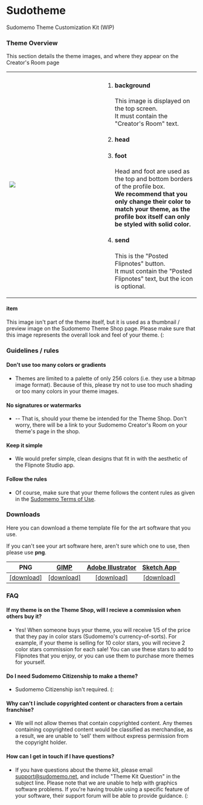 # Sudotheme

Sudomemo Theme Customization Kit (WIP)

### Theme Overview

This section details the theme images, and where they appear on the Creator's Room page

<table>
  <tr>
    <td width="50%">
      <img src="https://raw.githubusercontent.com/jaames/Sudotheme/master/guide/theme_dsi_example.gif">
    </td>
    <td>
      <ol>
        <li>
          <h4>background</h4>
          <p>This image is displayed on the top screen. <br>
          It must contain the "Creator's Room" text.</p>
        </li>
        <li>
          <h4>head</h4>
        </li>
        <li>
          <h4>foot</h4>
          <p>Head and foot are used as the top and bottom borders of the profile box.<br>
            <b>We recommend that you only change their color to match your theme,  as the profile box itself can only be styled with solid color.</b>
          </p>
        </li>
        <li>
          <h4>send</h4>
          <p>This is the "Posted Flipnotes" button. <br>
          It must contain the "Posted Flipnotes" text, but the icon is optional.
          </p>
        </li>
      </0l>
    </td>
  </tr>
</table>

#### item

This image isn't part of the theme itself, but it is used as a thumbnail / preview image on the Sudomemo Theme Shop page. Please make sure that this image represents the overall look and feel of your theme. (:

### Guidelines / rules

#### Don't use too many colors or gradients

- Themes are limited to a palette of only 256 colors (i.e. they use a bitmap image format). Because of this, please try not to use too much shading or too many colors in your theme images.

#### No signatures or watermarks

- -- That is, should your theme be intended for the Theme Shop. Don't worry, there will be a link to your Sudomemo Creator's Room on your theme's page in the shop.

#### Keep it simple

- We would prefer simple, clean designs that fit in with the aesthetic of the Flipnote Studio app.

#### Follow the rules

- Of course, make sure that your theme follows the content rules as given in the [Sudomemo Terms of Use](http://www.sudomemo.net/help/?terms).

### Downloads

Here you can download a theme template file for the art software that you use.

If you can't see your art software here, aren't sure which one to use, then please use **png**.

| PNG | [GIMP](https://www.gimp.org/) | [Adobe Illustrator](http://www.adobe.com/uk/products/illustrator.html) | [Sketch App](https://www.sketchapp.com/) |
| :-: | :-: | :-: | :-: |
| [[download]](https://github.com/jaames/Sudotheme/releases/download/v1.0/template_png.zip) | [[download]](https://github.com/jaames/Sudotheme/releases/download/v1.0/template_gimp.zip) | [[download]](https://github.com/jaames/Sudotheme/releases/download/v1.0/template.ai) | [[download]](https://github.com/jaames/Sudotheme/releases/download/v1.0/template.sketch) |

### FAQ

#### If my theme is on the Theme Shop, will I recieve a commission when others buy it?

- Yes! When someone buys your theme, you will receive 1/5 of the price that they pay in color stars (Sudomemo's currency-of-sorts). For example, if your theme is selling for 10 color stars, you will recieve 2 color stars commission for each sale! You can use these stars to add to Flipnotes that you enjoy, or you can use them to purchase more themes for yourself.

#### Do I need Sudomemo Citizenship to make a theme?

- Sudomemo Citizenship isn't required. (:

#### Why can't I include copyrighted content or characters from a certain franchise?

- We will not allow themes that contain copyrighted content. Any themes containing copyrighted content would be classified as merchandise, as a result, we are unable to 'sell' them without express permission from the copyright holder.

#### How can I get in touch if I have questions?

- If you have questions about the theme kit, please email [support@sudomemo.net](mailto:support@sudomemo.net), and include "Theme Kit Question" in the subject line. Please note that we are unable to help with graphics software problems. If you're having trouble using a specific feature of your software, their support forum will be able to provide guidance. (:

